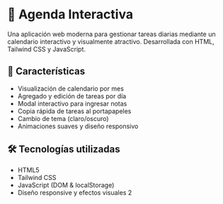 # 📅 Agenda Interactiva

Una aplicación web moderna para gestionar tareas diarias mediante un calendario interactivo y visualmente atractivo. Desarrollada con HTML, Tailwind CSS y JavaScript.

## 🌟 Características

- Visualización de calendario por mes
- Agregado y edición de tareas por día
- Modal interactivo para ingresar notas
- Copia rápida de tareas al portapapeles
- Cambio de tema (claro/oscuro)
- Animaciones suaves y diseño responsivo

## 🛠️ Tecnologías utilizadas

- HTML5
- Tailwind CSS
- JavaScript (DOM & localStorage)
- Diseño responsive y efectos visuales
2
